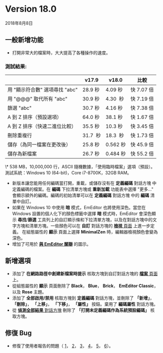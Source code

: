 # Version 18.0

2018年8月8日

## 一般新增功能

- 打開非常大的檔案時，大大提高了各種操作的速度。

### 測試結果:

|  | v17.9 | v18.0 | 比較 |
| --- | --- | --- | --- |
| 用 "顯示符合數" 選項尋找 "abc" | 28.9 秒 | 4.09 秒 | 快 7.07 倍 |
| 用 "@@@" 取代所有 "abc" | 30.9 秒 | 4.30  秒 | 快 7.19 倍 |
| 篩選 "abc" | 30.7 秒 | 4.16 秒 | 快 7.38 倍 |
| A 到 Z 排序（預設選項） | 64.0 秒 | 38.1 秒 | 快 1.67 倍 |
| A 到 Z 排序（快速二進位比較） | 35.5 秒 | 10.3 秒 | 快 3.45 倍 |
| 刪除重複行 | 31.7  秒 | 18.3  秒 | 快 1.73 倍 |
| 儲存（為同一檔案在更改後） | 25.8 秒 | 0.562 秒 | 快 45.9 倍 |
| 儲存為新檔案 | 26.7 秒 | 0.484 秒 | 快 55.2 倍 |

\\* 538 MB，10,000,000 行，ASCII 隨機數據，「使用臨時檔案」選項（預設）。測試系統：Windows 10 (64-bit)，Core i7-8700K，32GB RAM。

- 新版本讓您能用任何編碼當打開，重載，或儲存沒有在 **定義編碼** 對話方塊 中定義編碼的檔案。在 **編碼** 下拉清單方塊或 **重新加載** 功能表中選擇 "更多..." 會顯示額外的編碼。編碼的初始清單可以在 **定義編碼** 對話方塊 中的 **編碼** 清單中自訂。
- 如果在 Windows 10 中使用 **暗** 模式，EmEditor 也將使用深色。當您在 Windows 設置的個人化下的顏色標籤中選擇 **暗** 模式時，EmEditor 會深色顯示 **尋找**/**篩選** 工具列上的自訂顯示條和下拉清單方塊，以及在對話方塊中的文字方塊和清單方塊。一些顏色可以在 **自訂** 對話方塊的 [**檢視** 頁面](../dlg/customize/view/index) 上進一步定義。 在組態屬性的 **顯示** 頁面上選擇 **MinimalZen** 時，編輯器檢視顏色會變為深色。
- 增加了可用於 [**與 EmEditor 關聯**](../dlg/file_associate/index) 的圖示。

## 新增選項

- 添加了 **在網路路徑中創建新檔案時提示** 核取方塊到自訂對話方塊的 [**檔案** 頁面](../dlg/customize/file/index) 上。
- 從組態屬性的 **顯示** 頁面刪除了 **Black**， **Blue**， **Brick**， **EmEditor Classic**，以及 **Rose** 主題。
- 添加了 **全部啟用/禁用** 核取方塊到 **定義編碼** 對話方塊，並刪除了 **「新增」**， **「刪除」**， **「上移」**， **「下移」**， **「屬性」** 按鈕。棄用了 **編碼屬性** 對話方塊。
- 從 [**偵測全部結果** 對話方塊](../dlg/detect_result/index) 刪除了 **「打開未定義編碼作為系統預設編碼」** 核取方塊。

## 修復 Bug

- 修復了使用者報告的問題（ [1](https://www.emeditor.com/forums/topic/wordcomplete/)， [2](https://www.emeditor.com/forums/topic/customize-menus/)， [3](https://jp.emeditor.com/forums/topic/%e3%83%95%e3%82%a1%e3%82%a4%e3%83%ab%e3%81%8b%e3%82%89%e6%a4%9c%e7%b4%a2%e3%81%a7%e3%80%81%e6%9c%80%e5%88%9d%e3%81%ae%e3%83%92%e3%83%83%e3%83%88%e3%81%a7%e6%ad%a2%e3%82%81%e3%82%8b%e3%82%aa%e3%83%97/)， [4](https://jp.emeditor.com/forums/topic/%e9%ab%98%e5%ba%a6%e3%81%aa%e3%83%95%e3%82%a3%e3%83%ab%e3%82%bf%e3%83%bc%e3%81%a7%e9%95%b7%e3%81%84%e6%96%87%e5%ad%97%e3%81%8c%e9%80%94%e4%b8%ad%e3%81%a7%e9%80%94%e5%88%87%e3%82%8c%e3%82%8b/)， [5](https://jp.emeditor.com/forums/topic/%e5%90%88%e6%88%90%e7%94%a8%e6%bf%81%e7%82%b9%e3%81%ae%e8%a1%a8%e7%a4%ba%e4%bd%8d%e7%bd%ae%e3%81%8c%e3%81%8a%e3%81%8b%e3%81%97%e3%81%84/)， [6](https://jp.emeditor.com/forums/topic/directdraw%e6%9c%89%e5%8a%b9%e6%99%82%e3%80%81%e6%96%87%e5%ad%97%e3%81%ae%e7%af%84%e5%9b%b2%e9%81%b8%e6%8a%9e%e3%81%ae%e4%b8%ad%e3%81%ae%e3%82%b9%e3%83%9a%e3%83%bc%e3%82%b9%e3%81%ae%e5%a2%83%e7%95%8c/)）。
